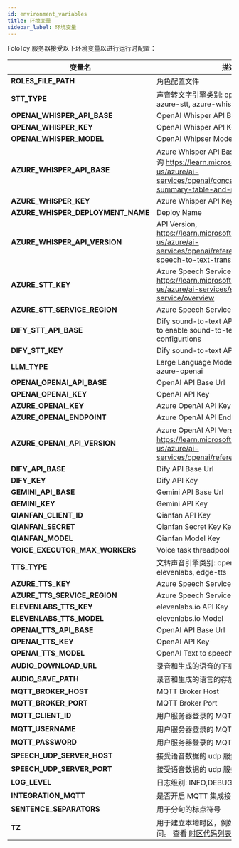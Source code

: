 ```yaml
---
id: environment_variables
title: 环境变量
sidebar_label: 环境变量
---
```


FoloToy 服务器接受以下环境变量以进行运行时配置：


| 变量名                     | 描述                                                                                                                                                                                                                                                                                                      | 默认值                 |
| --------------------------------- | ---------------------------------------------------------------------------------------------------------------------------------------------------------------------------------------------------------------------------------------------------------------------------------------------------------------- | ----------------------------- |
| **ROLES_FILE_PATH**                | 角色配置文件                                                                                                                                                                                                                                                         |     roles.json                          |
| **STT_TYPE**                 | 声音转文字引擎类别: openai-whisper, azure-stt, azure-whisper, dify-stt                                                                                                                                                                                                                                                                                           |   openai-whisper                            |
| **OPENAI_WHISPER_API_BASE**                 | OpenAI Whisper API Base Url                                                                                                                                                                                                                                                                                     |    https://api.openai.com/v1                           |
| **OPENAI_WHISPER_KEY**                 |  OpenAI Whisper API Key                                                                                                                                                                                                                                                                     |   sk-AAAAAAAAA                            |
| **OPENAI_WHISPER_MODEL**                 | OpenAI Whipser Model                                                                                                                                                                                                                                                                   |   whisper-1                            |
| **AZURE_WHISPER_API_BASE**                 |      Azure Whisper API Base Url， 可用区域查询 https://learn.microsoft.com/en-us/azure/ai-services/openai/concepts/models#model-summary-table-and-region-availability                                                                                                                                                                                                                                                                                 |                           |
| **AZURE_WHISPER_KEY**            |       Azure Whisper API Key                                                                                                                                                                                                                                                                       |                             |
| **AZURE_WHISPER_DEPLOYMENT_NAME**              |       Deploy Name                                                                                                                                                                                                                                        |                          |
| **AZURE_WHISPER_API_VERSION**                  |     API Version, https://learn.microsoft.com/en-us/azure/ai-services/openai/reference#request-a-speech-to-text-transcription                                                                                                                                                                                                     |       2023-09-01-preview                   |
| **AZURE_STT_KEY**     |    Azure Speech Services Key, https://learn.microsoft.com/en-us/azure/ai-services/speech-service/overview                                                                                                                                                                                                           |                               |
| **AZURE_STT_SERVICE_REGION**                 |    Azure Speech Services Region                                                                                                                                                                                                                                                                          |                          |
| **DIFY_STT_API_BASE**                  |  Dify sound-to-text API Base Url. You need to enable sound-to-text feature in dify configurtions                        | http://192.168.52.164/v1
| **DIFY_STT_KEY**                          |  Dify sound-to-text API Key                                                                                                                                                                                                                                                                         |     sk-AAAAAAAA                      |
| **LLM_TYPE**                  |   Large Language Model Type: openai, azure-openai                                                                                                                                                                                                                                                           |       openai               |
| **OPENAI_OPENAI_API_BASE**                  |  OpenAI API Base Url                        | https://api.openai.com/v1
| **OPENAI_OPENAI_KEY**                          |  OpenAI API Key                                                                                                                                                                                                                                                                         |     sk-AAAAAAAA                      |
| **AZURE_OPENAI_KEY**          |   Azure OpenAI API Key                                                                                                                                                                                                                     |                               |
| **AZURE_OPENAI_ENDPOINT**                  |  Azure OpenAI API Endpoint                                                                                                                                                                                                                                                                             |                          |
| **AZURE_OPENAI_API_VERSION**                     |   Azure OpenAI API Version, ，可用版本查询 https://learn.microsoft.com/en-us/azure/ai-services/openai/reference#completions                                                                                                                                                                                                                                            |  2023-05-15                             |
| **DIFY_API_BASE**                  |  Dify API Base Url                        | http://192.168.52.164/v1
| **DIFY_KEY**                          |  Dify API Key                                                                                                                                                                                                                                                                         |     sk-AAAAAAAA                      |
| **GEMINI_API_BASE**                  |  Gemini API Base Url                        | https://generativelanguage.googleapis.com
| **GEMINI_KEY**                          |  Gemini API Key                                                                                                                                                                                                                                                                         |     sk-AAAAAAAA                      |
| **QIANFAN_CLIENT_ID**                  |  Qianfan API Key                        | 13rBTgx*****************e03XE
| **QIANFAN_SECRET**                          |  Qianfan Secret Key Key                                                                                                                                                                                                                                                                         |     zYxtMI***************QLerLgQ2W5e                      |
| **QIANFAN_MODEL**                          |  Qianfan Model Key                                                                                                                                                                                                                                                                         |     yi_34b_chat                      |
| **VOICE_EXECUTOR_MAX_WORKERS**                     |   Voice task threadpool max size                                                                                                                                                                                                                                                                                             | 2 |
| **TTS_TYPE**                 |      文转声音引擎类别: openai-tts, azure-tts, elevenlabs, edge-tts                                                                                                                                                                                                                                                                                                    |     edge-tts                          |
| **AZURE_TTS_KEY**                 |  Azure Speech Services Key                                                                                                                                                                                                                                                                                                        |                               |
| **AZURE_TTS_SERVICE_REGION**                      |  Azure Speech Services Region                                                                                                                                                                                                                                                                                          |                          |
| **ELEVENLABS_TTS_KEY** |   elevenlabs.io API Key                                                                                                                                                                                                                                                    |                          |
| **ELEVENLABS_TTS_MODEL**                     |    elevenlabs.io Model                                                                                                                                                                                                                              |       eleven_multilingual_v2                   |
| **OPENAI_TTS_API_BASE**                |     OpenAI API Base Url                                                                                                                                 |        https://api.openai.com/v1                       |
| **OPENAI_TTS_KEY**                    |       OpenAI API Key                                                                                                                                                                                                         |   sk-AAAAAA                   |
| **OPENAI_TTS_MODEL**                    | OpenAI Text to speech model                                                                                                                                                                                                              |   tts-1                   |
| **AUDIO_DOWNLOAD_URL**                    |  录音和生成的语音的下载目录                                                                                                                                                                                                                                                 |                       |
| **AUDIO_SAVE_PATH**                    |     录音和生成的语言的存放目录                                                                                                                                                                                                                                              |                     |
| **MQTT_BROKER_HOST**                    |    MQTT Broker Host                                                                                                                                                                                                                                               |                     |
| **MQTT_BROKER_PORT**                    |   MQTT Broker Port                                                                                                                                                                                                                                                |   1883                  |
| **MQTT_CLIENT_ID**                    |   用户服务器登录的 MQTT Client ID login                                                                                                                                                                                                                                                |     folotoy                 |
| **MQTT_USERNAME**                    |    用户服务器登录的 MQTT Username login                                                                                                                                                                                                                                               |     folotoy                  |
| **MQTT_PASSWORD**                    |      用户服务器登录的 MQTT Password login                                                                                                                                                                                                                                             |    folotoy                 |
| **SPEECH_UDP_SERVER_HOST**                    |      接受语音数据的 udp 服务主机地址                                                                                                                                                                                                                                             |                      |
| **SPEECH_UDP_SERVER_PORT**                    |   接受语音数据的 udp 服务端口                                                                                                                                                                                                                                                 |     8085                |
| **LOG_LEVEL**                    |    日志级别: INFO,DEBUG,WARNING                                                                                                                                                                                                                                               |   DEBUG                   |
| **INTEGRATION_MQTT**                    |    是否开启 MQTT 集成接口                                                                                                                                                                                                                                               |   false                   |
| **SENTENCE_SEPARATORS**                    |    用于分句的标点符号                                                                                                                                                                                                                                                |   ，！。？,!.?                   |
| **TZ**                            | 用于建立本地时区，例如在日志中使用本地时间。 查看 [时区代码列表](https://en.wikipedia.org/wiki/List_of_tz_database_time_zones).                                                                                                                                   |  Asia/Shanghai                             |
